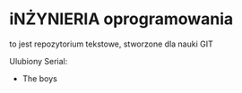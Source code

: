 # iNŻYNIERIA oprogramowania

to jest repozytorium tekstowe, stworzone dla nauki GIT

Ulubiony Serial:
- The boys
